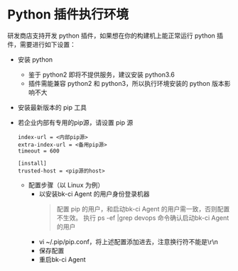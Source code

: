 # Python 插件执行环境

研发商店支持开发 python 插件，如果想在你的构建机上能正常运行 python 插件，需要进行如下设置：

- 安装 python
  - 鉴于 python2 即将不提供服务，建议安装 python3.6
  - 插件需能兼容 python2 和 python3，所以执行环境安装的 python 版本影响不大
- 安装最新版本的 pip 工具
- 若企业内部有专用的pip源，请设置 pip 源

    ```[global]
    index-url = <内部pip源>
    extra-index-url = <备用pip源>
    timeout = 600

    [install]
    trusted-host = <pip源的host>
    ```

  - 配置步骤（以 Linux 为例）
    - 以安装bk-ci Agent 的用户身份登录机器
      > 配置 pip 的用户，和启动bk-ci Agent 的用户需一致，否则配置不生效。
      > 执行 ps -ef |grep devops 命令确认启动bk-ci Agent 的用户
    - vi ~/.pip/pip.conf，将上述配置添加进去，注意换行符不能是\r\n
    - 保存配置
    - 重启bk-ci Agent
